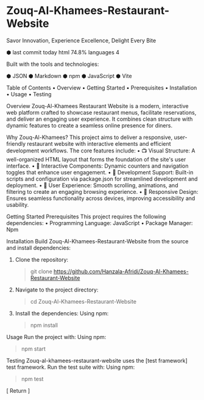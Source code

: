 # Zouq-Al-Khamees-Restaurant-Website

Savor Innovation, Experience Excellence, Delight Every Bite

⬢ last commit today  html 74.8%  languages 4

Built with the tools and technologies:

⬢ JSON  ⬢ Markdown  ⬢ npm  ⬢ JavaScript  ⬢ Vite

Table of Contents
• Overview
• Getting Started
  • Prerequisites
  • Installation
  • Usage
  • Testing

Overview
Zouq-Al-Khamees Restaurant Website is a modern, interactive web platform crafted to showcase restaurant menus, facilitate reservations, and deliver an engaging user experience. It combines clean structure with dynamic features to create a seamless online presence for diners.

Why Zouq-Al-Khamees?
This project aims to deliver a responsive, user-friendly restaurant website with interactive elements and efficient development workflows. The core features include:
• 📺 Visual Structure: A well-organized HTML layout that forms the foundation of the site's user interface.
• 🚀 Interactive Components: Dynamic counters and navigation toggles that enhance user engagement.
• 🔧 Development Support: Built-in scripts and configuration via package.json for streamlined development and deployment.
• 🌟 User Experience: Smooth scrolling, animations, and filtering to create an engaging browsing experience.
• 📱 Responsive Design: Ensures seamless functionality across devices, improving accessibility and usability.

Getting Started
Prerequisites
This project requires the following dependencies:
• Programming Language: JavaScript
• Package Manager: Npm

Installation
Build Zouq-Al-Khamees-Restaurant-Website from the source and install dependencies:

1. Clone the repository:
   > git clone https://github.com/Hanzala-Afridi/Zouq-Al-Khamees-Restaurant-Website

2. Navigate to the project directory:
   > cd Zouq-Al-Khamees-Restaurant-Website

3. Install the dependencies:
   Using npm:
   > npm install

Usage
Run the project with:
Using npm:
> npm start

Testing
Zouq-al-khamees-restaurant-website uses the [test framework] test framework. Run the test suite with:
Using npm:
> npm test

[ Return ]
```
